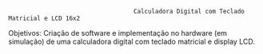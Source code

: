                                        Calculadora Digital com Teclado Matricial e LCD 16x2
                                       
                                       
Objetivos: Criação de software e implementação no hardware (em simulação) de uma calculadora digital com teclado matricial e display LCD.
